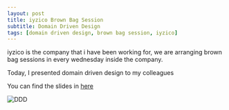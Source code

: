 ```yaml
---
layout: post
title: iyzico Brown Bag Session
subtitle: Domain Driven Design
tags: [domain driven design, brown bag session, iyzico]
---
```

iyzico is the company that i have been working for,
we are arranging brown bag sessions in every wednesday inside the company.

Today, I presented domain driven design to my colleagues

You can find the slides in [here](https://www.slideshare.net/canpekdemir/domain-driven-design-71055163)

![DDD](https://canpekdemir.github.io/img/ddd/bbs_can_ddd.jpg "Domain Driven Design BBS")
